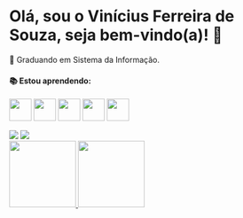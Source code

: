 # Olá, sou o Vinícius Ferreira de Souza, seja bem-vindo(a)! 👋

🎯 Graduando em Sistema da Informação. 

#### 📚 Estou aprendendo:

<img src="https://cdn.jsdelivr.net/gh/devicons/devicon/icons/java/java-original.svg" width="40" height="40"/> <img src="https://cdn.jsdelivr.net/gh/devicons/devicon/icons/csharp/csharp-original.svg" width="40" height="40"/> <img src="https://cdn.jsdelivr.net/gh/devicons/devicon/icons/mysql/mysql-original-wordmark.svg" width="40" height="40" /> <img src="https://cdn.jsdelivr.net/gh/devicons/devicon/icons/git/git-plain-wordmark.svg" width="40" height="40"/> <img src="https://cdn.jsdelivr.net/gh/devicons/devicon/icons/github/github-original.svg" width="40" height="40"/>  

<div>
<a href = "mailto:vfdesouza7@gmail.com"><img src="https://img.shields.io/badge/Gmail-D14836?style=for-the-badge&logo=gmail&logoColor=white" target="_blank"></a>
<a href="https://www.linkedin.com/in/vfdesouza/" target="_blank"><img src="https://img.shields.io/badge/-LinkedIn-%230077B5?style=for-the-badge&logo=linkedin&logoColor=white" target="_blank"></a>   
</div>

<div>
<a href="https://github.com/vfdesouza">
<img height="120em" src="https://github-readme-stats.vercel.app/api/top-langs/?username=vfdesouza&layout=compact&langs_count=7&theme=dracula"/>
<img height="120em" src="https://github-readme-stats.vercel.app/api?username=vfdesouza&show_icons=true&theme=dracula&include_all_commits=true&count_private=true"/>
</div>
  
  
